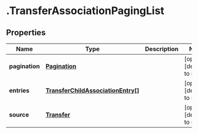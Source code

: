 # .TransferAssociationPagingList

## Properties
Name | Type | Description | Notes
------------ | ------------- | ------------- | -------------
**pagination** | [**Pagination**](Pagination.md) |  | [optional] [default to null]
**entries** | [**TransferChildAssociationEntry[]**](TransferChildAssociationEntry.md) |  | [optional] [default to null]
**source** | [**Transfer**](Transfer.md) |  | [optional] [default to null]


